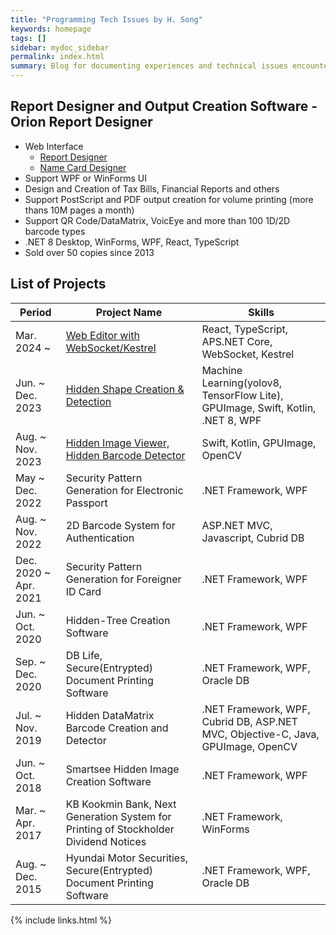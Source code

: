 ```yaml
---
title: "Programming Tech Issues by H. Song"
keywords: homepage
tags: []
sidebar: mydoc_sidebar
permalink: index.html
summary: Blog for documenting experiences and technical issues encountered while undertaking various software development projects.
---
```


## Report Designer and Output Creation Software - Orion Report Designer

- Web Interface 
    - [Report Designer](https://report.oryonsoft.com/)
    - [Name Card Designer](https://report.oryonsoft.com/DesignAgitIFrame/Komsco_NameCard01/NameCard.txt)
- Support WPF or WinForms UI
- Design and Creation of Tax Bills, Financial Reports and others
- Support PostScript and PDF output creation for volume printing (more thans 10M pages a month)
- Support QR Code/DataMatrix, VoicEye and more than 100 1D/2D barcode types 
- .NET 8 Desktop, WinForms, WPF, React, TypeScript 
- Sold over 50 copies since 2013

## List of Projects

|Period|Project Name|Skills|
|------|------------|------|
|Mar. 2024 ~ |[Web Editor with WebSocket/Kestrel](/doc202401_01_overview.html)|React, TypeScript, APS.NET Core, WebSocket, Kestrel|
|Jun. ~ Dec. 2023|[Hidden Shape Creation & Detection](/doc202301_01.html)|Machine Learning(yolov8, TensorFlow Lite), GPUImage, Swift, Kotlin, .NET 8, WPF|
|Aug. ~ Nov. 2023|[Hidden Image Viewer, Hidden Barcode Detector](/doc202302_01.html)|Swift, Kotlin, GPUImage, OpenCV|
|May ~ Dec. 2022|Security Pattern Generation for Electronic Passport|.NET Framework, WPF|
|Aug. ~ Nov. 2022|2D Barcode System for Authentication|ASP.NET MVC, Javascript, Cubrid DB|
|Dec. 2020 ~ Apr. 2021|Security Pattern Generation for Foreigner ID Card|.NET Framework, WPF|
|Jun. ~ Oct. 2020|Hidden-Tree Creation Software|.NET Framework, WPF|
|Sep. ~ Dec. 2020|DB Life, Secure(Entrypted) Document Printing Software|.NET Framework, WPF, Oracle DB|
|Jul. ~ Nov. 2019|Hidden DataMatrix Barcode Creation and Detector|.NET Framework, WPF, Cubrid DB, ASP.NET MVC, Objective-C, Java, GPUImage, OpenCV|
|Jun. ~ Oct. 2018|Smartsee Hidden Image Creation Software|.NET Framework, WPF|
|Mar. ~ Apr. 2017|KB Kookmin Bank, Next Generation System for Printing of Stockholder Dividend Notices|.NET Framework, WinForms|
|Aug. ~ Dec. 2015|Hyundai Motor Securities, Secure(Entrypted) Document Printing Software|.NET Framework, WPF, Oracle DB|


{% include links.html %}
